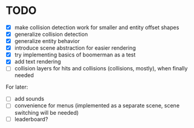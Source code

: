 # TODO

* [x] make collision detection work for smaller and entity offset shapes
* [x] generalize collision detection
* [x] generalize entity behavior
* [x] introduce scene abstraction for easier rendering
* [x] try implementing basics of boomerman as a test
* [x] add text rendering
* [ ] collision layers for hits and collisions (collisions, mostly), when finally needed

For later:

* [ ] add sounds
* [ ] convenience for menus (implemented as a separate scene, scene switching will be needed)
* [ ] leaderboard?
